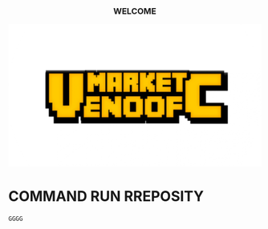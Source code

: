 <!-- START GLOBAL CORPORATION -->
<h3 align="center">
  WELCOME 

  ![](https://github.com/kuymabar/mmk/blob/main/20241225_234731.png)
</h3>

# COMMAND RUN RREPOSITY
```
GGGG
```







